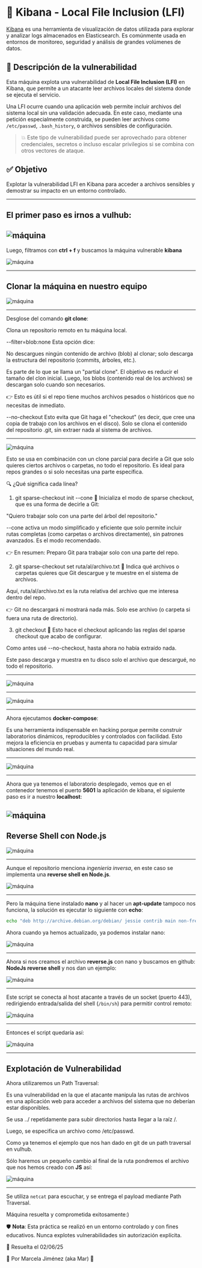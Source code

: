 # 📄 Kibana - Local File Inclusion (LFI)

[Kibana](https://www.elastic.co/kibana/) es una herramienta de visualización de datos utilizada para explorar y analizar logs almacenados en Elasticsearch. Es comúnmente usada en entornos de monitoreo, seguridad y análisis de grandes volúmenes de datos.

## 🐞 Descripción de la vulnerabilidad

Esta máquina explota una vulnerabilidad de **Local File Inclusion (LFI)** en Kibana, que permite a un atacante leer archivos locales del sistema donde se ejecuta el servicio.

Una LFI ocurre cuando una aplicación web permite incluir archivos del sistema local sin una validación adecuada. En este caso, mediante una petición especialmente construida, se pueden leer archivos como `/etc/passwd`, `.bash_history`, o archivos sensibles de configuración.

> 💥 Este tipo de vulnerabilidad puede ser aprovechado para obtener credenciales, secretos o incluso escalar privilegios si se combina con otros vectores de ataque.

## ✅ Objetivo

Explotar la vulnerabilidad LFI en Kibana para acceder a archivos sensibles y demostrar su impacto en un entorno controlado.

---

## El primer paso es irnos a vulhub:

![máquina](./images/1.png)
---

Luego, filtramos con **ctrl + f** y buscamos la máquina vulnerable **kibana**

![máquina](./images/2.png)

---
## Clonar la máquina en nuestro equipo

![máquina](./images/3.png)

---

Desglose del comando
**git clone**:

Clona un repositorio remoto en tu máquina local.

--filter=blob:none
Esta opción dice:

No descargues ningún contenido de archivo (blob) al clonar; solo descarga la estructura del repositorio (commits, árboles, etc.).

Es parte de lo que se llama un "partial clone". El objetivo es reducir el tamaño del clon inicial. Luego, los blobs (contenido real de los archivos) se descargan solo cuando son necesarios.

👉 Esto es útil si el repo tiene muchos archivos pesados o históricos que no necesitas de inmediato.

--no-checkout
Esto evita que Git haga el "checkout" (es decir, que cree una copia de trabajo con los archivos en el disco).
Solo se clona el contenido del repositorio .git, sin extraer nada al sistema de archivos.

---

![máquina](./images/4.png)

Esto se usa en combinación con un clone parcial para decirle a Git que solo quieres ciertos archivos o carpetas, no todo el repositorio. Es ideal para repos grandes o si solo necesitas una parte específica.

🔍 ¿Qué significa cada línea?
1. git sparse-checkout init --cone
🔹 Inicializa el modo de sparse checkout, que es una forma de decirle a Git:

"Quiero trabajar solo con una parte del árbol del repositorio."

--cone activa un modo simplificado y eficiente que solo permite incluir rutas completas (como carpetas o archivos directamente), sin patrones avanzados. Es el modo recomendado.

👉 En resumen: Preparo Git para trabajar solo con una parte del repo.

2. git sparse-checkout set ruta/al/archivo.txt
🔹 Indica qué archivos o carpetas quieres que Git descargue y te muestre en el sistema de archivos.

Aquí, ruta/al/archivo.txt es la ruta relativa del archivo que me interesa dentro del repo.

👉 Git no descargará ni mostrará nada más. Solo ese archivo (o carpeta si fuera una ruta de directorio).

3. git checkout
🔹 Esto hace el checkout aplicando las reglas del sparse checkout que acabo de configurar.

Como antes usé --no-checkout, hasta ahora no había extraído nada.

Este paso descarga y muestra en tu disco solo el archivo que descargué, no todo el repositorio.

---

![máquina](./images/5.png)

---

![máquina](./images/6.png)

---

Ahora ejecutamos **docker-compose**: 

Es una herramienta indispensable en hacking porque permite construir laboratorios dinámicos, reproducibles y controlados con facilidad. Esto mejora la eficiencia en pruebas y aumenta tu capacidad para simular situaciones del mundo real.

---

![máquina](./images/7.png)

---

Ahora que ya tenemos el laboratorio desplegado, vemos que en el contenedor tenemos el puerto **5601** la aplicación de kibana, el siguiente paso es ir a nuestro **localhost**:

![máquina](./images/8.png)
---

## Reverse Shell con Node.js

![máquina](./images/9.png)

---

Aunque el repositorio menciona *ingeniería inversa*, en este caso se implementa una **reverse shell en Node.js**.

![máquina](./images/10.png)

---

Pero la máquina tiene instalado **nano** y al hacer un **apt-update** tampoco nos funciona, la solución es ejecutar lo siguiente con **echo**: 
```bash
echo "deb http://archive.debian.org/debian/ jessie contrib main non-free" > /etc/apt/sources.list
```
Ahora cuando ya hemos actualizado, ya podemos instalar nano:

![máquina](./images/11.png)

---

Ahora si nos creamos el archivo **reverse.js** con nano y buscamos en github: **NodeJs reverse shell**
y nos dan un ejemplo:

![máquina](./images/12.png)

---

Este script se conecta al host atacante a través de un socket (puerto 443), redirigiendo entrada/salida del shell (`/bin/sh`) para permitir control remoto: 

![máquina](./images/13.png)

---

Entonces el script quedaría así:

![máquina](./images/14.png)

---

## Explotación de Vulnerabilidad

Ahora utilizaremos un  Path Traversal:

Es una vulnerabilidad en la que el atacante manipula las rutas de archivos en una aplicación web para acceder a archivos del sistema que no deberían estar disponibles.

Se usa ../ repetidamente para subir directorios hasta llegar a la raíz /.

Luego, se especifica un archivo como /etc/passwd.

Como ya tenemos el ejemplo que nos han dado en git de un path traversal en vulhub.

Sólo haremos un pequeño cambio al final de la ruta pondremos el archivo que nos hemos creado con **JS** así:

![máquina](./images/15.png)

---

Se utiliza `netcat` para escuchar, y se entrega el payload mediante Path Traversal.

Máquina resuelta y comprometida exitosamente:)

🛡️ **Nota**: Esta práctica se realizó en un entorno controlado y con fines educativos. Nunca explotes vulnerabilidades sin autorización explícita.

📅 Resuelta el 02/06/25

👩 Por Marcela Jiménez (aka Mar) 🐉
